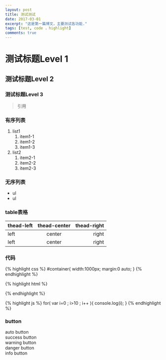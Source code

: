 ```yaml
---
layout: post
title: 测试测试
date: 2017-03-01
excerpt: "这是第一篇博文，主要测试各功能."
tags: [test, code ，highlight]
comments: true
---
```


# 测试标题Level 1

## 测试标题Level 2

### 测试标题Level 3

>引用

### 有序列表

1. list1
	1. item1-1
	2. item1-2
	3. item1-3
2. list2
	1. item2-1
	2. item2-2
	3. item2-3

### 无序列表

* ul
* ul

### table表格

| thead-left | thead-center | thead-right |
|:-----------|:------------:|------------:|
| left       |center        | right       |
| left       |center        | right       |


### 代码

{% highlight css %}
#container{
  width:1000px;
  margin:0 auto;
}
{% endhighlight %}


{% highlight html %}
<div id="container">
	<a href="#" class="link"></a>
</div>
{% endhighlight %}

{% highlight js %}
for( var i=0 ; i>10 ; i++ ){
	console.log(i);
}
{% endhighlight %}

### button

<div mardown="0" class="btn">auto button</div>
<div mardown="0" class="btn btn-success">success button</div>
<div mardown="0" class="btn btn-warning">warning button</div>
<div mardown="0" class="btn btn-danger">danger button</div>
<div mardown="0" class="btn btn-info">info button</div>



